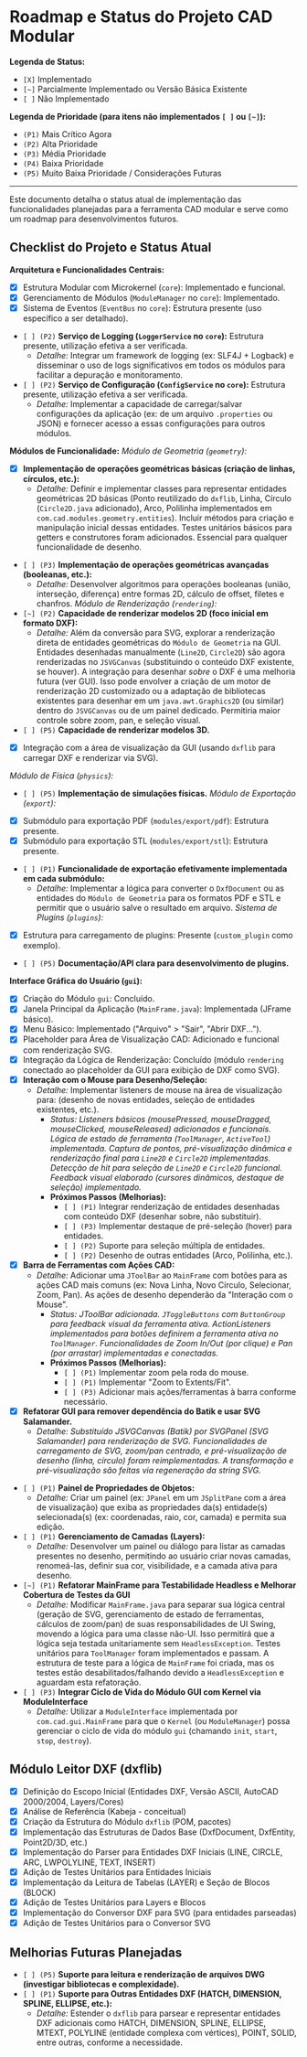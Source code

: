 # Roadmap e Status do Projeto CAD Modular

**Legenda de Status:**
- `[X]` Implementado
- `[~]` Parcialmente Implementado ou Versão Básica Existente
- `[ ]` Não Implementado

**Legenda de Prioridade (para itens não implementados `[ ]` ou `[~]`):**
- `(P1)` Mais Crítico Agora
- `(P2)` Alta Prioridade
- `(P3)` Média Prioridade
- `(P4)` Baixa Prioridade
- `(P5)` Muito Baixa Prioridade / Considerações Futuras
---

Este documento detalha o status atual de implementação das funcionalidades planejadas para a ferramenta CAD modular e serve como um roadmap para desenvolvimentos futuros.

## Checklist do Projeto e Status Atual

**Arquitetura e Funcionalidades Centrais:**
- [X] Estrutura Modular com Microkernel (`core`): Implementado e funcional.
- [X] Gerenciamento de Módulos (`ModuleManager` no `core`): Implementado.
- [X] Sistema de Eventos (`EventBus` no `core`): Estrutura presente (uso específico a ser detalhado).
- `[ ] (P2)` **Serviço de Logging (`LoggerService` no `core`):** Estrutura presente, utilização efetiva a ser verificada.
    - *Detalhe:* Integrar um framework de logging (ex: SLF4J + Logback) e disseminar o uso de logs significativos em todos os módulos para facilitar a depuração e monitoramento.
- `[ ] (P2)` **Serviço de Configuração (`ConfigService` no `core`):** Estrutura presente, utilização efetiva a ser verificada.
    - *Detalhe:* Implementar a capacidade de carregar/salvar configurações da aplicação (ex: de um arquivo `.properties` ou JSON) e fornecer acesso a essas configurações para outros módulos.

**Módulos de Funcionalidade:**
*Módulo de Geometria (`geometry`):*
- [X] **Implementação de operações geométricas básicas (criação de linhas, círculos, etc.):**
    - *Detalhe:* Definir e implementar classes para representar entidades geométricas 2D básicas (Ponto reutilizado do `dxflib`, Linha, Círculo (`Circle2D.java` adicionado), Arco, Polilinha implementados em `com.cad.modules.geometry.entities`). Incluir métodos para criação e manipulação inicial dessas entidades. Testes unitários básicos para getters e construtores foram adicionados. Essencial para qualquer funcionalidade de desenho.
- `[ ] (P3)` **Implementação de operações geométricas avançadas (booleanas, etc.):**
    - *Detalhe:* Desenvolver algoritmos para operações booleanas (união, interseção, diferença) entre formas 2D, cálculo de offset, filetes e chanfros.
*Módulo de Renderização (`rendering`):*
- `[~] (P2)` **Capacidade de renderizar modelos 2D (foco inicial em formato DXF):**
    - *Detalhe:* Além da conversão para SVG, explorar a renderização direta de entidades geométricas do `Módulo de Geometria` na GUI. Entidades desenhadas manualmente (`Line2D`, `Circle2D`) são agora renderizadas no `JSVGCanvas` (substituindo o conteúdo DXF existente, se houver). A integração para desenhar *sobre* o DXF é uma melhoria futura (ver GUI). Isso pode envolver a criação de um motor de renderização 2D customizado ou a adaptação de bibliotecas existentes para desenhar em um `java.awt.Graphics2D` (ou similar) dentro do `JSVGCanvas` ou de um painel dedicado. Permitiria maior controle sobre zoom, pan, e seleção visual.
- `[ ] (P5)` **Capacidade de renderizar modelos 3D.**
- [X] Integração com a área de visualização da GUI (usando `dxflib` para carregar DXF e renderizar via SVG).

*Módulo de Física (`physics`):*
- `[ ] (P5)` **Implementação de simulações físicas.**
*Módulo de Exportação (`export`):*
- [X] Submódulo para exportação PDF (`modules/export/pdf`): Estrutura presente.
- [X] Submódulo para exportação STL (`modules/export/stl`): Estrutura presente.
- `[ ] (P1)` **Funcionalidade de exportação efetivamente implementada em cada submódulo:**
    - *Detalhe:* Implementar a lógica para converter o `DxfDocument` ou as entidades do `Módulo de Geometria` para os formatos PDF e STL e permitir que o usuário salve o resultado em arquivo.
*Sistema de Plugins (`plugins`):*
- [X] Estrutura para carregamento de plugins: Presente (`custom_plugin` como exemplo).
- `[ ] (P5)` **Documentação/API clara para desenvolvimento de plugins.**

**Interface Gráfica do Usuário (`gui`):**
- [X] Criação do Módulo `gui`: Concluído.
- [X] Janela Principal da Aplicação (`MainFrame.java`): Implementada (JFrame básico).
- [X] Menu Básico: Implementado ("Arquivo" > "Sair", "Abrir DXF...").
- [X] Placeholder para Área de Visualização CAD: Adicionado e funcional com renderização SVG.
- [X] Integração da Lógica de Renderização: Concluído (módulo `rendering` conectado ao placeholder da GUI para exibição de DXF como SVG).
- [X] **Interação com o Mouse para Desenho/Seleção:**
    - *Detalhe:* Implementar listeners de mouse na área de visualização para: (desenho de novas entidades, seleção de entidades existentes, etc.).
        - *Status: Listeners básicos (mousePressed, mouseDragged, mouseClicked, mouseReleased) adicionados e funcionais. Lógica de estado de ferramenta (`ToolManager`, `ActiveTool`) implementada. Captura de pontos, pré-visualização dinâmica e renderização final para `Line2D` e `Circle2D` implementadas. Detecção de hit para seleção de `Line2D` e `Circle2D` funcional. Feedback visual elaborado (cursores dinâmicos, destaque de seleção) implementado.*
        - **Próximos Passos (Melhorias):**
            - `[ ] (P1)` Integrar renderização de entidades desenhadas com conteúdo DXF (desenhar sobre, não substituir).
            - `[ ] (P3)` Implementar destaque de pré-seleção (hover) para entidades.
            - `[ ] (P2)` Suporte para seleção múltipla de entidades.
            - `[ ] (P2)` Desenho de outras entidades (Arco, Polilinha, etc.).
- [X] **Barra de Ferramentas com Ações CAD:**
    - *Detalhe:* Adicionar uma `JToolBar` ao `MainFrame` com botões para as ações CAD mais comuns (ex: Nova Linha, Novo Círculo, Selecionar, Zoom, Pan). As ações de desenho dependerão da "Interação com o Mouse".
        - *Status: JToolBar adicionada. `JToggleButtons` com `ButtonGroup` para feedback visual da ferramenta ativa. ActionListeners implementados para botões definirem a ferramenta ativa no `ToolManager`. Funcionalidades de Zoom In/Out (por clique) e Pan (por arrastar) implementadas e conectadas.*
        - **Próximos Passos (Melhorias):**
            - `[ ] (P1)` Implementar zoom pela roda do mouse.
            - `[ ] (P1)` Implementar "Zoom to Extents/Fit".
            - `[ ] (P3)` Adicionar mais ações/ferramentas à barra conforme necessário.
- [X] **Refatorar GUI para remover dependência do Batik e usar SVG Salamander.**
    - *Detalhe: Substituído JSVGCanvas (Batik) por SVGPanel (SVG Salamander) para renderização de SVG. Funcionalidades de carregamento de SVG, zoom/pan centrado, e pré-visualização de desenho (linha, círculo) foram reimplementadas. A transformação e pré-visualização são feitas via regeneração da string SVG.*
- `[ ] (P1)` **Painel de Propriedades de Objetos:**
    - *Detalhe:* Criar um painel (ex: `JPanel` em um `JSplitPane` com a área de visualização) que exiba as propriedades da(s) entidade(s) selecionada(s) (ex: coordenadas, raio, cor, camada) e permita sua edição.
- `[ ] (P1)` **Gerenciamento de Camadas (Layers):**
    - *Detalhe:* Desenvolver um painel ou diálogo para listar as camadas presentes no desenho, permitindo ao usuário criar novas camadas, renomeá-las, definir sua cor, visibilidade, e a camada ativa para desenho.
- `[~] (P1)` **Refatorar MainFrame para Testabilidade Headless e Melhorar Cobertura de Testes da GUI**
    - *Detalhe:* Modificar `MainFrame.java` para separar sua lógica central (geração de SVG, gerenciamento de estado de ferramentas, cálculos de zoom/pan) de suas responsabilidades de UI Swing, movendo a lógica para uma classe não-UI. Isso permitirá que a lógica seja testada unitariamente sem `HeadlessException`. Testes unitários para `ToolManager` foram implementados e passam. A estrutura de teste para a lógica de `MainFrame` foi criada, mas os testes estão desabilitados/falhando devido a `HeadlessException` e aguardam esta refatoração.
- `[ ] (P3)` **Integrar Ciclo de Vida do Módulo GUI com Kernel via ModuleInterface**
    - *Detalhe:* Utilizar a `ModuleInterface` implementada por `com.cad.gui.MainFrame` para que o `Kernel` (ou `ModuleManager`) possa gerenciar o ciclo de vida do módulo `gui` (chamando `init`, `start`, `stop`, `destroy`).

## Módulo Leitor DXF (dxflib)
- [X] Definição do Escopo Inicial (Entidades DXF, Versão ASCII, AutoCAD 2000/2004, Layers/Cores)
- [X] Análise de Referência (Kabeja - conceitual)
- [X] Criação da Estrutura do Módulo `dxflib` (POM, pacotes)
- [X] Implementação das Estruturas de Dados Base (DxfDocument, DxfEntity, Point2D/3D, etc.)
- [X] Implementação do Parser para Entidades DXF Iniciais (LINE, CIRCLE, ARC, LWPOLYLINE, TEXT, INSERT)
- [X] Adição de Testes Unitários para Entidades Iniciais
- [X] Implementação da Leitura de Tabelas (LAYER) e Seção de Blocos (BLOCK)
- [X] Adição de Testes Unitários para Layers e Blocos
- [X] Implementação do Conversor DXF para SVG (para entidades parseadas)
- [X] Adição de Testes Unitários para o Conversor SVG

## Melhorias Futuras Planejadas
- `[ ] (P5)` **Suporte para leitura e renderização de arquivos DWG (investigar bibliotecas e complexidade).**
- `[ ] (P1)` **Suporte para Outras Entidades DXF (HATCH, DIMENSION, SPLINE, ELLIPSE, etc.):**
    - *Detalhe:* Estender o `dxflib` para parsear e representar entidades DXF adicionais como HATCH, DIMENSION, SPLINE, ELLIPSE, MTEXT, POLYLINE (entidade complexa com vértices), POINT, SOLID, entre outras, conforme a necessidade.
